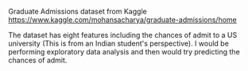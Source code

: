 
Graduate Admissions dataset from Kaggle
https://www.kaggle.com/mohansacharya/graduate-admissions/home

The dataset has eight features including the chances of admit to a US university (This is from an Indian student's perspective).
I would be performing exploratory data analysis and then would try predicting the chances of admit.
